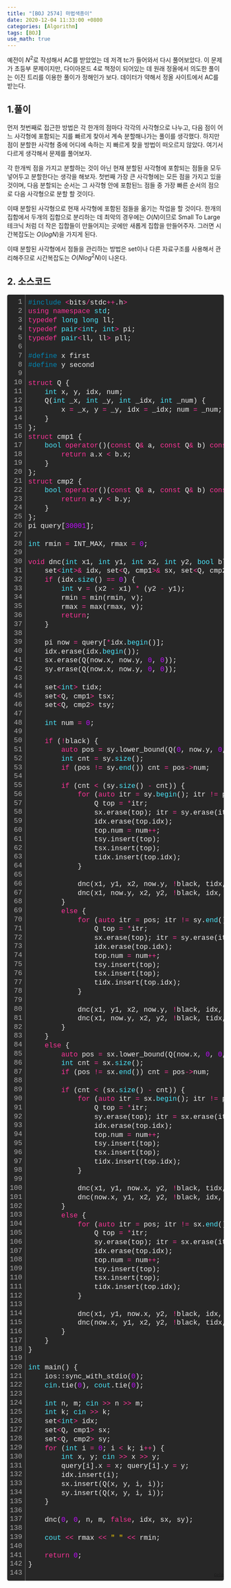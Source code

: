 ```yaml
---
title: "[BOJ 2574] 마법색종이"
date: 2020-12-04 11:33:00 +0800
categories: [Algorithm]
tags: [BOJ]
use_math: true
---
```




  예전이 $N^2$로 작성해서 AC를 받았었는 데 저격 tc가 들어와서 다시 풀어보았다. 이 문제가 초등부 문제이지만, 다이아몬드 4로 책정이 되어있는 데 원래 정올에서 의도한 풀이는 이진 트리를 이용한 풀이가 정해인가 보다. 데이터가 약해서 정올 사이트에서 AC를 받는다.

## 1.풀이

 먼저 첫번째로 접근한 방법은 각 한개의 점마다 각각의 사각형으로 나누고, 다음 점이 어느 사각형에 포함되는 지를 빠르게 찾아서 계속 분할해나가는 풀이를 생각했다. 하지만 점이 분할한 사각형 중에 어디에 속하는 지 빠르게 찾을 방법이 떠오르지 않았다. 여기서 다르게 생각해서 문제를 풀어보자.

 각 한개씩 점을 가지고 분할하는 것이 아닌 현재 분할된 사각형에 포함되는 점들을 모두 넣어두고 분할한다는 생각을 해보자. 첫번째 가장 큰 사각형에는 모든 점을 가지고 있을 것이며, 다음 분할되는 순서는 그 사각형 안에 포함된느 점들 중 가장 빠른 순서의 점으로 다음 사각형으로 분할 할 것이다.

 이때 분할된 사각형으로 현재 사각형에 포함된 점들을 옮기는 작업을 할 것이다. 한개의 집합에서 두개의 집합으로 분리하는 데 최악의 경우에는 $O(N)$이므로 Small To Large 테크닉 처럼 더 작은 집합들이 만들어지는 곳에만 새롭게 집합을 만들어주자. 그러면 시간복잡도는 $O(logN)$을 가지게 된다.

 이때 분할된 사각형에서 점들을 관리하는 방법은 set이나 다른 자료구조를 사용해서 관리해주므로 시간복잡도는 $O(Nlog^2N)$이 나온다.

 ## 2. 소스코드

 <div class="colorscripter-code" style="color:#f0f0f0;font-family:Consolas, 'Liberation Mono', Menlo, Courier, monospace !important; position:relative !important;overflow:auto"><table class="colorscripter-code-table" style="margin:0;padding:0;border:none;background-color:#272727;border-radius:4px;" cellspacing="0" cellpadding="0"><tr><td style="padding:6px;border-right:2px solid #4f4f4f"><div style="margin:0;padding:0;word-break:normal;text-align:right;color:#aaa;font-family:Consolas, 'Liberation Mono', Menlo, Courier, monospace !important;line-height:130%"><div style="line-height:130%">1</div><div style="line-height:130%">2</div><div style="line-height:130%">3</div><div style="line-height:130%">4</div><div style="line-height:130%">5</div><div style="line-height:130%">6</div><div style="line-height:130%">7</div><div style="line-height:130%">8</div><div style="line-height:130%">9</div><div style="line-height:130%">10</div><div style="line-height:130%">11</div><div style="line-height:130%">12</div><div style="line-height:130%">13</div><div style="line-height:130%">14</div><div style="line-height:130%">15</div><div style="line-height:130%">16</div><div style="line-height:130%">17</div><div style="line-height:130%">18</div><div style="line-height:130%">19</div><div style="line-height:130%">20</div><div style="line-height:130%">21</div><div style="line-height:130%">22</div><div style="line-height:130%">23</div><div style="line-height:130%">24</div><div style="line-height:130%">25</div><div style="line-height:130%">26</div><div style="line-height:130%">27</div><div style="line-height:130%">28</div><div style="line-height:130%">29</div><div style="line-height:130%">30</div><div style="line-height:130%">31</div><div style="line-height:130%">32</div><div style="line-height:130%">33</div><div style="line-height:130%">34</div><div style="line-height:130%">35</div><div style="line-height:130%">36</div><div style="line-height:130%">37</div><div style="line-height:130%">38</div><div style="line-height:130%">39</div><div style="line-height:130%">40</div><div style="line-height:130%">41</div><div style="line-height:130%">42</div><div style="line-height:130%">43</div><div style="line-height:130%">44</div><div style="line-height:130%">45</div><div style="line-height:130%">46</div><div style="line-height:130%">47</div><div style="line-height:130%">48</div><div style="line-height:130%">49</div><div style="line-height:130%">50</div><div style="line-height:130%">51</div><div style="line-height:130%">52</div><div style="line-height:130%">53</div><div style="line-height:130%">54</div><div style="line-height:130%">55</div><div style="line-height:130%">56</div><div style="line-height:130%">57</div><div style="line-height:130%">58</div><div style="line-height:130%">59</div><div style="line-height:130%">60</div><div style="line-height:130%">61</div><div style="line-height:130%">62</div><div style="line-height:130%">63</div><div style="line-height:130%">64</div><div style="line-height:130%">65</div><div style="line-height:130%">66</div><div style="line-height:130%">67</div><div style="line-height:130%">68</div><div style="line-height:130%">69</div><div style="line-height:130%">70</div><div style="line-height:130%">71</div><div style="line-height:130%">72</div><div style="line-height:130%">73</div><div style="line-height:130%">74</div><div style="line-height:130%">75</div><div style="line-height:130%">76</div><div style="line-height:130%">77</div><div style="line-height:130%">78</div><div style="line-height:130%">79</div><div style="line-height:130%">80</div><div style="line-height:130%">81</div><div style="line-height:130%">82</div><div style="line-height:130%">83</div><div style="line-height:130%">84</div><div style="line-height:130%">85</div><div style="line-height:130%">86</div><div style="line-height:130%">87</div><div style="line-height:130%">88</div><div style="line-height:130%">89</div><div style="line-height:130%">90</div><div style="line-height:130%">91</div><div style="line-height:130%">92</div><div style="line-height:130%">93</div><div style="line-height:130%">94</div><div style="line-height:130%">95</div><div style="line-height:130%">96</div><div style="line-height:130%">97</div><div style="line-height:130%">98</div><div style="line-height:130%">99</div><div style="line-height:130%">100</div><div style="line-height:130%">101</div><div style="line-height:130%">102</div><div style="line-height:130%">103</div><div style="line-height:130%">104</div><div style="line-height:130%">105</div><div style="line-height:130%">106</div><div style="line-height:130%">107</div><div style="line-height:130%">108</div><div style="line-height:130%">109</div><div style="line-height:130%">110</div><div style="line-height:130%">111</div><div style="line-height:130%">112</div><div style="line-height:130%">113</div><div style="line-height:130%">114</div><div style="line-height:130%">115</div><div style="line-height:130%">116</div><div style="line-height:130%">117</div><div style="line-height:130%">118</div><div style="line-height:130%">119</div><div style="line-height:130%">120</div><div style="line-height:130%">121</div><div style="line-height:130%">122</div><div style="line-height:130%">123</div><div style="line-height:130%">124</div><div style="line-height:130%">125</div><div style="line-height:130%">126</div><div style="line-height:130%">127</div><div style="line-height:130%">128</div><div style="line-height:130%">129</div><div style="line-height:130%">130</div><div style="line-height:130%">131</div><div style="line-height:130%">132</div><div style="line-height:130%">133</div><div style="line-height:130%">134</div><div style="line-height:130%">135</div><div style="line-height:130%">136</div><div style="line-height:130%">137</div><div style="line-height:130%">138</div><div style="line-height:130%">139</div><div style="line-height:130%">140</div><div style="line-height:130%">141</div><div style="line-height:130%">142</div><div style="line-height:130%">143</div></div></td><td style="padding:6px 0;text-align:left"><div style="margin:0;padding:0;color:#f0f0f0;font-family:Consolas, 'Liberation Mono', Menlo, Courier, monospace !important;line-height:130%"><div style="padding:0 6px; white-space:pre; line-height:130%"><span style="color:#0086b3">#include</span>&nbsp;<span style="color:#aaffaa"></span><span style="color:#ff3399">&lt;</span>bits<span style="color:#aaffaa"></span><span style="color:#ff3399">/</span>stdc<span style="color:#aaffaa"></span><span style="color:#ff3399">+</span><span style="color:#aaffaa"></span><span style="color:#ff3399">+</span>.h<span style="color:#aaffaa"></span><span style="color:#ff3399">&gt;</span></div><div style="padding:0 6px; white-space:pre; line-height:130%"><span style="color:#ff3399">using</span>&nbsp;<span style="color:#ff3399">namespace</span>&nbsp;<span style="color:#4be6fa">std</span>;</div><div style="padding:0 6px; white-space:pre; line-height:130%"><span style="color:#ff3399">typedef</span>&nbsp;<span style="color:#4be6fa">long</span>&nbsp;<span style="color:#4be6fa">long</span>&nbsp;ll;</div><div style="padding:0 6px; white-space:pre; line-height:130%"><span style="color:#ff3399">typedef</span>&nbsp;<span style="color:#4be6fa">pair</span><span style="color:#ff3399">&lt;</span><span style="color:#4be6fa">int</span>,&nbsp;<span style="color:#4be6fa">int</span><span style="color:#ff3399">&gt;</span>&nbsp;pi;</div><div style="padding:0 6px; white-space:pre; line-height:130%"><span style="color:#ff3399">typedef</span>&nbsp;<span style="color:#4be6fa">pair</span><span style="color:#ff3399">&lt;</span>ll,&nbsp;ll<span style="color:#aaffaa"></span><span style="color:#ff3399">&gt;</span>&nbsp;pll;</div><div style="padding:0 6px; white-space:pre; line-height:130%">&nbsp;</div><div style="padding:0 6px; white-space:pre; line-height:130%"><span style="color:#0086b3">#define</span>&nbsp;x&nbsp;first</div><div style="padding:0 6px; white-space:pre; line-height:130%"><span style="color:#0086b3">#define</span>&nbsp;y&nbsp;second</div><div style="padding:0 6px; white-space:pre; line-height:130%">&nbsp;</div><div style="padding:0 6px; white-space:pre; line-height:130%"><span style="color:#ff3399">struct</span>&nbsp;Q&nbsp;{</div><div style="padding:0 6px; white-space:pre; line-height:130%">&nbsp;&nbsp;&nbsp;&nbsp;<span style="color:#4be6fa">int</span>&nbsp;x,&nbsp;y,&nbsp;idx,&nbsp;num;</div><div style="padding:0 6px; white-space:pre; line-height:130%">&nbsp;&nbsp;&nbsp;&nbsp;Q(<span style="color:#4be6fa">int</span>&nbsp;_x,&nbsp;<span style="color:#4be6fa">int</span>&nbsp;_y,&nbsp;<span style="color:#4be6fa">int</span>&nbsp;_idx,&nbsp;<span style="color:#4be6fa">int</span>&nbsp;_num)&nbsp;{</div><div style="padding:0 6px; white-space:pre; line-height:130%">&nbsp;&nbsp;&nbsp;&nbsp;&nbsp;&nbsp;&nbsp;&nbsp;x&nbsp;<span style="color:#aaffaa"></span><span style="color:#ff3399">=</span>&nbsp;_x,&nbsp;y&nbsp;<span style="color:#aaffaa"></span><span style="color:#ff3399">=</span>&nbsp;_y,&nbsp;idx&nbsp;<span style="color:#aaffaa"></span><span style="color:#ff3399">=</span>&nbsp;_idx;&nbsp;num&nbsp;<span style="color:#aaffaa"></span><span style="color:#ff3399">=</span>&nbsp;_num;</div><div style="padding:0 6px; white-space:pre; line-height:130%">&nbsp;&nbsp;&nbsp;&nbsp;}</div><div style="padding:0 6px; white-space:pre; line-height:130%">};</div><div style="padding:0 6px; white-space:pre; line-height:130%"><span style="color:#ff3399">struct</span>&nbsp;cmp1&nbsp;{</div><div style="padding:0 6px; white-space:pre; line-height:130%">&nbsp;&nbsp;&nbsp;&nbsp;<span style="color:#4be6fa">bool</span>&nbsp;<span style="color:#ff3399">operator</span>()(<span style="color:#ff3399">const</span>&nbsp;Q<span style="color:#aaffaa"></span><span style="color:#ff3399">&amp;</span>&nbsp;a,&nbsp;<span style="color:#ff3399">const</span>&nbsp;Q<span style="color:#aaffaa"></span><span style="color:#ff3399">&amp;</span>&nbsp;b)&nbsp;<span style="color:#ff3399">const</span>&nbsp;{</div><div style="padding:0 6px; white-space:pre; line-height:130%">&nbsp;&nbsp;&nbsp;&nbsp;&nbsp;&nbsp;&nbsp;&nbsp;<span style="color:#ff3399">return</span>&nbsp;a.x&nbsp;<span style="color:#aaffaa"></span><span style="color:#ff3399">&lt;</span>&nbsp;b.x;</div><div style="padding:0 6px; white-space:pre; line-height:130%">&nbsp;&nbsp;&nbsp;&nbsp;}</div><div style="padding:0 6px; white-space:pre; line-height:130%">};</div><div style="padding:0 6px; white-space:pre; line-height:130%"><span style="color:#ff3399">struct</span>&nbsp;cmp2&nbsp;{</div><div style="padding:0 6px; white-space:pre; line-height:130%">&nbsp;&nbsp;&nbsp;&nbsp;<span style="color:#4be6fa">bool</span>&nbsp;<span style="color:#ff3399">operator</span>()(<span style="color:#ff3399">const</span>&nbsp;Q<span style="color:#aaffaa"></span><span style="color:#ff3399">&amp;</span>&nbsp;a,&nbsp;<span style="color:#ff3399">const</span>&nbsp;Q<span style="color:#aaffaa"></span><span style="color:#ff3399">&amp;</span>&nbsp;b)&nbsp;<span style="color:#ff3399">const</span>&nbsp;{</div><div style="padding:0 6px; white-space:pre; line-height:130%">&nbsp;&nbsp;&nbsp;&nbsp;&nbsp;&nbsp;&nbsp;&nbsp;<span style="color:#ff3399">return</span>&nbsp;a.y&nbsp;<span style="color:#aaffaa"></span><span style="color:#ff3399">&lt;</span>&nbsp;b.y;</div><div style="padding:0 6px; white-space:pre; line-height:130%">&nbsp;&nbsp;&nbsp;&nbsp;}</div><div style="padding:0 6px; white-space:pre; line-height:130%">};</div><div style="padding:0 6px; white-space:pre; line-height:130%">pi&nbsp;query[<span style="color:#c10aff">30001</span>];</div><div style="padding:0 6px; white-space:pre; line-height:130%">&nbsp;</div><div style="padding:0 6px; white-space:pre; line-height:130%"><span style="color:#4be6fa">int</span>&nbsp;rmin&nbsp;<span style="color:#aaffaa"></span><span style="color:#ff3399">=</span>&nbsp;INT_MAX,&nbsp;rmax&nbsp;<span style="color:#aaffaa"></span><span style="color:#ff3399">=</span>&nbsp;<span style="color:#c10aff">0</span>;</div><div style="padding:0 6px; white-space:pre; line-height:130%">&nbsp;</div><div style="padding:0 6px; white-space:pre; line-height:130%"><span style="color:#ff3399">void</span>&nbsp;dnc(<span style="color:#4be6fa">int</span>&nbsp;x1,&nbsp;<span style="color:#4be6fa">int</span>&nbsp;y1,&nbsp;<span style="color:#4be6fa">int</span>&nbsp;x2,&nbsp;<span style="color:#4be6fa">int</span>&nbsp;y2,&nbsp;<span style="color:#4be6fa">bool</span>&nbsp;black,&nbsp;</div><div style="padding:0 6px; white-space:pre; line-height:130%">&nbsp;&nbsp;&nbsp;&nbsp;set<span style="color:#aaffaa"></span><span style="color:#ff3399">&lt;</span><span style="color:#4be6fa">int</span><span style="color:#ff3399">&gt;</span><span style="color:#aaffaa"></span><span style="color:#ff3399">&amp;</span>&nbsp;idx,&nbsp;set<span style="color:#aaffaa"></span><span style="color:#ff3399">&lt;</span>Q,&nbsp;cmp1<span style="color:#aaffaa"></span><span style="color:#ff3399">&gt;</span><span style="color:#aaffaa"></span><span style="color:#ff3399">&amp;</span>&nbsp;sx,&nbsp;set<span style="color:#aaffaa"></span><span style="color:#ff3399">&lt;</span>Q,&nbsp;cmp2<span style="color:#aaffaa"></span><span style="color:#ff3399">&gt;</span><span style="color:#aaffaa"></span><span style="color:#ff3399">&amp;</span>&nbsp;sy)&nbsp;{</div><div style="padding:0 6px; white-space:pre; line-height:130%">&nbsp;&nbsp;&nbsp;&nbsp;<span style="color:#ff3399">if</span>&nbsp;(idx.<span style="color:#4be6fa">size</span>()&nbsp;<span style="color:#aaffaa"></span><span style="color:#ff3399">=</span><span style="color:#aaffaa"></span><span style="color:#ff3399">=</span>&nbsp;<span style="color:#c10aff">0</span>)&nbsp;{</div><div style="padding:0 6px; white-space:pre; line-height:130%">&nbsp;&nbsp;&nbsp;&nbsp;&nbsp;&nbsp;&nbsp;&nbsp;<span style="color:#4be6fa">int</span>&nbsp;v&nbsp;<span style="color:#aaffaa"></span><span style="color:#ff3399">=</span>&nbsp;(x2&nbsp;<span style="color:#aaffaa"></span><span style="color:#ff3399">-</span>&nbsp;x1)&nbsp;<span style="color:#aaffaa"></span><span style="color:#ff3399">*</span>&nbsp;(y2&nbsp;<span style="color:#aaffaa"></span><span style="color:#ff3399">-</span>&nbsp;y1);</div><div style="padding:0 6px; white-space:pre; line-height:130%">&nbsp;&nbsp;&nbsp;&nbsp;&nbsp;&nbsp;&nbsp;&nbsp;rmin&nbsp;<span style="color:#aaffaa"></span><span style="color:#ff3399">=</span>&nbsp;min(rmin,&nbsp;v);</div><div style="padding:0 6px; white-space:pre; line-height:130%">&nbsp;&nbsp;&nbsp;&nbsp;&nbsp;&nbsp;&nbsp;&nbsp;rmax&nbsp;<span style="color:#aaffaa"></span><span style="color:#ff3399">=</span>&nbsp;max(rmax,&nbsp;v);</div><div style="padding:0 6px; white-space:pre; line-height:130%">&nbsp;&nbsp;&nbsp;&nbsp;&nbsp;&nbsp;&nbsp;&nbsp;<span style="color:#ff3399">return</span>;</div><div style="padding:0 6px; white-space:pre; line-height:130%">&nbsp;&nbsp;&nbsp;&nbsp;}</div><div style="padding:0 6px; white-space:pre; line-height:130%">&nbsp;</div><div style="padding:0 6px; white-space:pre; line-height:130%">&nbsp;&nbsp;&nbsp;&nbsp;pi&nbsp;now&nbsp;<span style="color:#aaffaa"></span><span style="color:#ff3399">=</span>&nbsp;query[<span style="color:#aaffaa"></span><span style="color:#ff3399">*</span>idx.<span style="color:#4be6fa">begin</span>()];</div><div style="padding:0 6px; white-space:pre; line-height:130%">&nbsp;&nbsp;&nbsp;&nbsp;idx.erase(idx.<span style="color:#4be6fa">begin</span>());</div><div style="padding:0 6px; white-space:pre; line-height:130%">&nbsp;&nbsp;&nbsp;&nbsp;sx.erase(Q(now.x,&nbsp;now.y,&nbsp;<span style="color:#c10aff">0</span>,&nbsp;<span style="color:#c10aff">0</span>));</div><div style="padding:0 6px; white-space:pre; line-height:130%">&nbsp;&nbsp;&nbsp;&nbsp;sy.erase(Q(now.x,&nbsp;now.y,&nbsp;<span style="color:#c10aff">0</span>,&nbsp;<span style="color:#c10aff">0</span>));</div><div style="padding:0 6px; white-space:pre; line-height:130%">&nbsp;</div><div style="padding:0 6px; white-space:pre; line-height:130%">&nbsp;&nbsp;&nbsp;&nbsp;set<span style="color:#aaffaa"></span><span style="color:#ff3399">&lt;</span><span style="color:#4be6fa">int</span><span style="color:#ff3399">&gt;</span>&nbsp;tidx;</div><div style="padding:0 6px; white-space:pre; line-height:130%">&nbsp;&nbsp;&nbsp;&nbsp;set<span style="color:#aaffaa"></span><span style="color:#ff3399">&lt;</span>Q,&nbsp;cmp1<span style="color:#aaffaa"></span><span style="color:#ff3399">&gt;</span>&nbsp;tsx;</div><div style="padding:0 6px; white-space:pre; line-height:130%">&nbsp;&nbsp;&nbsp;&nbsp;set<span style="color:#aaffaa"></span><span style="color:#ff3399">&lt;</span>Q,&nbsp;cmp2<span style="color:#aaffaa"></span><span style="color:#ff3399">&gt;</span>&nbsp;tsy;</div><div style="padding:0 6px; white-space:pre; line-height:130%">&nbsp;</div><div style="padding:0 6px; white-space:pre; line-height:130%">&nbsp;&nbsp;&nbsp;&nbsp;<span style="color:#4be6fa">int</span>&nbsp;num&nbsp;<span style="color:#aaffaa"></span><span style="color:#ff3399">=</span>&nbsp;<span style="color:#c10aff">0</span>;</div><div style="padding:0 6px; white-space:pre; line-height:130%">&nbsp;</div><div style="padding:0 6px; white-space:pre; line-height:130%">&nbsp;&nbsp;&nbsp;&nbsp;<span style="color:#ff3399">if</span>&nbsp;(<span style="color:#aaffaa"></span><span style="color:#ff3399">!</span>black)&nbsp;{</div><div style="padding:0 6px; white-space:pre; line-height:130%">&nbsp;&nbsp;&nbsp;&nbsp;&nbsp;&nbsp;&nbsp;&nbsp;<span style="color:#ff3399">auto</span>&nbsp;pos&nbsp;<span style="color:#aaffaa"></span><span style="color:#ff3399">=</span>&nbsp;sy.lower_bound(Q(<span style="color:#c10aff">0</span>,&nbsp;now.y,&nbsp;<span style="color:#c10aff">0</span>,&nbsp;<span style="color:#c10aff">0</span>));</div><div style="padding:0 6px; white-space:pre; line-height:130%">&nbsp;&nbsp;&nbsp;&nbsp;&nbsp;&nbsp;&nbsp;&nbsp;<span style="color:#4be6fa">int</span>&nbsp;cnt&nbsp;<span style="color:#aaffaa"></span><span style="color:#ff3399">=</span>&nbsp;sy.<span style="color:#4be6fa">size</span>();</div><div style="padding:0 6px; white-space:pre; line-height:130%">&nbsp;&nbsp;&nbsp;&nbsp;&nbsp;&nbsp;&nbsp;&nbsp;<span style="color:#ff3399">if</span>&nbsp;(pos&nbsp;<span style="color:#aaffaa"></span><span style="color:#ff3399">!</span><span style="color:#aaffaa"></span><span style="color:#ff3399">=</span>&nbsp;sy.<span style="color:#4be6fa">end</span>())&nbsp;cnt&nbsp;<span style="color:#aaffaa"></span><span style="color:#ff3399">=</span>&nbsp;pos<span style="color:#aaffaa"></span><span style="color:#ff3399">-</span><span style="color:#aaffaa"></span><span style="color:#ff3399">&gt;</span>num;</div><div style="padding:0 6px; white-space:pre; line-height:130%">&nbsp;</div><div style="padding:0 6px; white-space:pre; line-height:130%">&nbsp;&nbsp;&nbsp;&nbsp;&nbsp;&nbsp;&nbsp;&nbsp;<span style="color:#ff3399">if</span>&nbsp;(cnt&nbsp;<span style="color:#aaffaa"></span><span style="color:#ff3399">&lt;</span>&nbsp;(sy.<span style="color:#4be6fa">size</span>()&nbsp;<span style="color:#aaffaa"></span><span style="color:#ff3399">-</span>&nbsp;cnt))&nbsp;{</div><div style="padding:0 6px; white-space:pre; line-height:130%">&nbsp;&nbsp;&nbsp;&nbsp;&nbsp;&nbsp;&nbsp;&nbsp;&nbsp;&nbsp;&nbsp;&nbsp;<span style="color:#ff3399">for</span>&nbsp;(<span style="color:#ff3399">auto</span>&nbsp;itr&nbsp;<span style="color:#aaffaa"></span><span style="color:#ff3399">=</span>&nbsp;sy.<span style="color:#4be6fa">begin</span>();&nbsp;itr&nbsp;<span style="color:#aaffaa"></span><span style="color:#ff3399">!</span><span style="color:#aaffaa"></span><span style="color:#ff3399">=</span>&nbsp;pos;)&nbsp;{</div><div style="padding:0 6px; white-space:pre; line-height:130%">&nbsp;&nbsp;&nbsp;&nbsp;&nbsp;&nbsp;&nbsp;&nbsp;&nbsp;&nbsp;&nbsp;&nbsp;&nbsp;&nbsp;&nbsp;&nbsp;Q&nbsp;top&nbsp;<span style="color:#aaffaa"></span><span style="color:#ff3399">=</span>&nbsp;<span style="color:#aaffaa"></span><span style="color:#ff3399">*</span>itr;</div><div style="padding:0 6px; white-space:pre; line-height:130%">&nbsp;&nbsp;&nbsp;&nbsp;&nbsp;&nbsp;&nbsp;&nbsp;&nbsp;&nbsp;&nbsp;&nbsp;&nbsp;&nbsp;&nbsp;&nbsp;sx.erase(top);&nbsp;itr&nbsp;<span style="color:#aaffaa"></span><span style="color:#ff3399">=</span>&nbsp;sy.erase(itr);</div><div style="padding:0 6px; white-space:pre; line-height:130%">&nbsp;&nbsp;&nbsp;&nbsp;&nbsp;&nbsp;&nbsp;&nbsp;&nbsp;&nbsp;&nbsp;&nbsp;&nbsp;&nbsp;&nbsp;&nbsp;idx.erase(top.idx);</div><div style="padding:0 6px; white-space:pre; line-height:130%">&nbsp;&nbsp;&nbsp;&nbsp;&nbsp;&nbsp;&nbsp;&nbsp;&nbsp;&nbsp;&nbsp;&nbsp;&nbsp;&nbsp;&nbsp;&nbsp;top.num&nbsp;<span style="color:#aaffaa"></span><span style="color:#ff3399">=</span>&nbsp;num<span style="color:#aaffaa"></span><span style="color:#ff3399">+</span><span style="color:#aaffaa"></span><span style="color:#ff3399">+</span>;</div><div style="padding:0 6px; white-space:pre; line-height:130%">&nbsp;&nbsp;&nbsp;&nbsp;&nbsp;&nbsp;&nbsp;&nbsp;&nbsp;&nbsp;&nbsp;&nbsp;&nbsp;&nbsp;&nbsp;&nbsp;tsy.insert(top);</div><div style="padding:0 6px; white-space:pre; line-height:130%">&nbsp;&nbsp;&nbsp;&nbsp;&nbsp;&nbsp;&nbsp;&nbsp;&nbsp;&nbsp;&nbsp;&nbsp;&nbsp;&nbsp;&nbsp;&nbsp;tsx.insert(top);</div><div style="padding:0 6px; white-space:pre; line-height:130%">&nbsp;&nbsp;&nbsp;&nbsp;&nbsp;&nbsp;&nbsp;&nbsp;&nbsp;&nbsp;&nbsp;&nbsp;&nbsp;&nbsp;&nbsp;&nbsp;tidx.insert(top.idx);</div><div style="padding:0 6px; white-space:pre; line-height:130%">&nbsp;&nbsp;&nbsp;&nbsp;&nbsp;&nbsp;&nbsp;&nbsp;&nbsp;&nbsp;&nbsp;&nbsp;}</div><div style="padding:0 6px; white-space:pre; line-height:130%">&nbsp;</div><div style="padding:0 6px; white-space:pre; line-height:130%">&nbsp;&nbsp;&nbsp;&nbsp;&nbsp;&nbsp;&nbsp;&nbsp;&nbsp;&nbsp;&nbsp;&nbsp;dnc(x1,&nbsp;y1,&nbsp;x2,&nbsp;now.y,&nbsp;<span style="color:#aaffaa"></span><span style="color:#ff3399">!</span>black,&nbsp;tidx,&nbsp;tsx,&nbsp;tsy);</div><div style="padding:0 6px; white-space:pre; line-height:130%">&nbsp;&nbsp;&nbsp;&nbsp;&nbsp;&nbsp;&nbsp;&nbsp;&nbsp;&nbsp;&nbsp;&nbsp;dnc(x1,&nbsp;now.y,&nbsp;x2,&nbsp;y2,&nbsp;<span style="color:#aaffaa"></span><span style="color:#ff3399">!</span>black,&nbsp;idx,&nbsp;sx,&nbsp;sy);</div><div style="padding:0 6px; white-space:pre; line-height:130%">&nbsp;&nbsp;&nbsp;&nbsp;&nbsp;&nbsp;&nbsp;&nbsp;}</div><div style="padding:0 6px; white-space:pre; line-height:130%">&nbsp;&nbsp;&nbsp;&nbsp;&nbsp;&nbsp;&nbsp;&nbsp;<span style="color:#ff3399">else</span>&nbsp;{</div><div style="padding:0 6px; white-space:pre; line-height:130%">&nbsp;&nbsp;&nbsp;&nbsp;&nbsp;&nbsp;&nbsp;&nbsp;&nbsp;&nbsp;&nbsp;&nbsp;<span style="color:#ff3399">for</span>&nbsp;(<span style="color:#ff3399">auto</span>&nbsp;itr&nbsp;<span style="color:#aaffaa"></span><span style="color:#ff3399">=</span>&nbsp;pos;&nbsp;itr&nbsp;<span style="color:#aaffaa"></span><span style="color:#ff3399">!</span><span style="color:#aaffaa"></span><span style="color:#ff3399">=</span>&nbsp;sy.<span style="color:#4be6fa">end</span>();)&nbsp;{</div><div style="padding:0 6px; white-space:pre; line-height:130%">&nbsp;&nbsp;&nbsp;&nbsp;&nbsp;&nbsp;&nbsp;&nbsp;&nbsp;&nbsp;&nbsp;&nbsp;&nbsp;&nbsp;&nbsp;&nbsp;Q&nbsp;top&nbsp;<span style="color:#aaffaa"></span><span style="color:#ff3399">=</span>&nbsp;<span style="color:#aaffaa"></span><span style="color:#ff3399">*</span>itr;</div><div style="padding:0 6px; white-space:pre; line-height:130%">&nbsp;&nbsp;&nbsp;&nbsp;&nbsp;&nbsp;&nbsp;&nbsp;&nbsp;&nbsp;&nbsp;&nbsp;&nbsp;&nbsp;&nbsp;&nbsp;sx.erase(top);&nbsp;itr&nbsp;<span style="color:#aaffaa"></span><span style="color:#ff3399">=</span>&nbsp;sy.erase(itr);&nbsp;</div><div style="padding:0 6px; white-space:pre; line-height:130%">&nbsp;&nbsp;&nbsp;&nbsp;&nbsp;&nbsp;&nbsp;&nbsp;&nbsp;&nbsp;&nbsp;&nbsp;&nbsp;&nbsp;&nbsp;&nbsp;idx.erase(top.idx);</div><div style="padding:0 6px; white-space:pre; line-height:130%">&nbsp;&nbsp;&nbsp;&nbsp;&nbsp;&nbsp;&nbsp;&nbsp;&nbsp;&nbsp;&nbsp;&nbsp;&nbsp;&nbsp;&nbsp;&nbsp;top.num&nbsp;<span style="color:#aaffaa"></span><span style="color:#ff3399">=</span>&nbsp;num<span style="color:#aaffaa"></span><span style="color:#ff3399">+</span><span style="color:#aaffaa"></span><span style="color:#ff3399">+</span>;</div><div style="padding:0 6px; white-space:pre; line-height:130%">&nbsp;&nbsp;&nbsp;&nbsp;&nbsp;&nbsp;&nbsp;&nbsp;&nbsp;&nbsp;&nbsp;&nbsp;&nbsp;&nbsp;&nbsp;&nbsp;tsy.insert(top);</div><div style="padding:0 6px; white-space:pre; line-height:130%">&nbsp;&nbsp;&nbsp;&nbsp;&nbsp;&nbsp;&nbsp;&nbsp;&nbsp;&nbsp;&nbsp;&nbsp;&nbsp;&nbsp;&nbsp;&nbsp;tsx.insert(top);</div><div style="padding:0 6px; white-space:pre; line-height:130%">&nbsp;&nbsp;&nbsp;&nbsp;&nbsp;&nbsp;&nbsp;&nbsp;&nbsp;&nbsp;&nbsp;&nbsp;&nbsp;&nbsp;&nbsp;&nbsp;tidx.insert(top.idx);</div><div style="padding:0 6px; white-space:pre; line-height:130%">&nbsp;&nbsp;&nbsp;&nbsp;&nbsp;&nbsp;&nbsp;&nbsp;&nbsp;&nbsp;&nbsp;&nbsp;}</div><div style="padding:0 6px; white-space:pre; line-height:130%">&nbsp;</div><div style="padding:0 6px; white-space:pre; line-height:130%">&nbsp;&nbsp;&nbsp;&nbsp;&nbsp;&nbsp;&nbsp;&nbsp;&nbsp;&nbsp;&nbsp;&nbsp;dnc(x1,&nbsp;y1,&nbsp;x2,&nbsp;now.y,&nbsp;<span style="color:#aaffaa"></span><span style="color:#ff3399">!</span>black,&nbsp;idx,&nbsp;sx,&nbsp;sy);</div><div style="padding:0 6px; white-space:pre; line-height:130%">&nbsp;&nbsp;&nbsp;&nbsp;&nbsp;&nbsp;&nbsp;&nbsp;&nbsp;&nbsp;&nbsp;&nbsp;dnc(x1,&nbsp;now.y,&nbsp;x2,&nbsp;y2,&nbsp;<span style="color:#aaffaa"></span><span style="color:#ff3399">!</span>black,&nbsp;tidx,&nbsp;tsx,&nbsp;tsy);</div><div style="padding:0 6px; white-space:pre; line-height:130%">&nbsp;&nbsp;&nbsp;&nbsp;&nbsp;&nbsp;&nbsp;&nbsp;}</div><div style="padding:0 6px; white-space:pre; line-height:130%">&nbsp;&nbsp;&nbsp;&nbsp;}</div><div style="padding:0 6px; white-space:pre; line-height:130%">&nbsp;&nbsp;&nbsp;&nbsp;<span style="color:#ff3399">else</span>&nbsp;{</div><div style="padding:0 6px; white-space:pre; line-height:130%">&nbsp;&nbsp;&nbsp;&nbsp;&nbsp;&nbsp;&nbsp;&nbsp;<span style="color:#ff3399">auto</span>&nbsp;pos&nbsp;<span style="color:#aaffaa"></span><span style="color:#ff3399">=</span>&nbsp;sx.lower_bound(Q(now.x,&nbsp;<span style="color:#c10aff">0</span>,&nbsp;<span style="color:#c10aff">0</span>,&nbsp;<span style="color:#c10aff">0</span>));</div><div style="padding:0 6px; white-space:pre; line-height:130%">&nbsp;&nbsp;&nbsp;&nbsp;&nbsp;&nbsp;&nbsp;&nbsp;<span style="color:#4be6fa">int</span>&nbsp;cnt&nbsp;<span style="color:#aaffaa"></span><span style="color:#ff3399">=</span>&nbsp;sx.<span style="color:#4be6fa">size</span>();</div><div style="padding:0 6px; white-space:pre; line-height:130%">&nbsp;&nbsp;&nbsp;&nbsp;&nbsp;&nbsp;&nbsp;&nbsp;<span style="color:#ff3399">if</span>&nbsp;(pos&nbsp;<span style="color:#aaffaa"></span><span style="color:#ff3399">!</span><span style="color:#aaffaa"></span><span style="color:#ff3399">=</span>&nbsp;sx.<span style="color:#4be6fa">end</span>())&nbsp;cnt&nbsp;<span style="color:#aaffaa"></span><span style="color:#ff3399">=</span>&nbsp;pos<span style="color:#aaffaa"></span><span style="color:#ff3399">-</span><span style="color:#aaffaa"></span><span style="color:#ff3399">&gt;</span>num;</div><div style="padding:0 6px; white-space:pre; line-height:130%">&nbsp;</div><div style="padding:0 6px; white-space:pre; line-height:130%">&nbsp;&nbsp;&nbsp;&nbsp;&nbsp;&nbsp;&nbsp;&nbsp;<span style="color:#ff3399">if</span>&nbsp;(cnt&nbsp;<span style="color:#aaffaa"></span><span style="color:#ff3399">&lt;</span>&nbsp;(sx.<span style="color:#4be6fa">size</span>()&nbsp;<span style="color:#aaffaa"></span><span style="color:#ff3399">-</span>&nbsp;cnt))&nbsp;{</div><div style="padding:0 6px; white-space:pre; line-height:130%">&nbsp;&nbsp;&nbsp;&nbsp;&nbsp;&nbsp;&nbsp;&nbsp;&nbsp;&nbsp;&nbsp;&nbsp;<span style="color:#ff3399">for</span>&nbsp;(<span style="color:#ff3399">auto</span>&nbsp;itr&nbsp;<span style="color:#aaffaa"></span><span style="color:#ff3399">=</span>&nbsp;sx.<span style="color:#4be6fa">begin</span>();&nbsp;itr&nbsp;<span style="color:#aaffaa"></span><span style="color:#ff3399">!</span><span style="color:#aaffaa"></span><span style="color:#ff3399">=</span>&nbsp;pos;)&nbsp;{</div><div style="padding:0 6px; white-space:pre; line-height:130%">&nbsp;&nbsp;&nbsp;&nbsp;&nbsp;&nbsp;&nbsp;&nbsp;&nbsp;&nbsp;&nbsp;&nbsp;&nbsp;&nbsp;&nbsp;&nbsp;Q&nbsp;top&nbsp;<span style="color:#aaffaa"></span><span style="color:#ff3399">=</span>&nbsp;<span style="color:#aaffaa"></span><span style="color:#ff3399">*</span>itr;</div><div style="padding:0 6px; white-space:pre; line-height:130%">&nbsp;&nbsp;&nbsp;&nbsp;&nbsp;&nbsp;&nbsp;&nbsp;&nbsp;&nbsp;&nbsp;&nbsp;&nbsp;&nbsp;&nbsp;&nbsp;sy.erase(top);&nbsp;itr&nbsp;<span style="color:#aaffaa"></span><span style="color:#ff3399">=</span>&nbsp;sx.erase(itr);</div><div style="padding:0 6px; white-space:pre; line-height:130%">&nbsp;&nbsp;&nbsp;&nbsp;&nbsp;&nbsp;&nbsp;&nbsp;&nbsp;&nbsp;&nbsp;&nbsp;&nbsp;&nbsp;&nbsp;&nbsp;idx.erase(top.idx);</div><div style="padding:0 6px; white-space:pre; line-height:130%">&nbsp;&nbsp;&nbsp;&nbsp;&nbsp;&nbsp;&nbsp;&nbsp;&nbsp;&nbsp;&nbsp;&nbsp;&nbsp;&nbsp;&nbsp;&nbsp;top.num&nbsp;<span style="color:#aaffaa"></span><span style="color:#ff3399">=</span>&nbsp;num<span style="color:#aaffaa"></span><span style="color:#ff3399">+</span><span style="color:#aaffaa"></span><span style="color:#ff3399">+</span>;</div><div style="padding:0 6px; white-space:pre; line-height:130%">&nbsp;&nbsp;&nbsp;&nbsp;&nbsp;&nbsp;&nbsp;&nbsp;&nbsp;&nbsp;&nbsp;&nbsp;&nbsp;&nbsp;&nbsp;&nbsp;tsy.insert(top);</div><div style="padding:0 6px; white-space:pre; line-height:130%">&nbsp;&nbsp;&nbsp;&nbsp;&nbsp;&nbsp;&nbsp;&nbsp;&nbsp;&nbsp;&nbsp;&nbsp;&nbsp;&nbsp;&nbsp;&nbsp;tsx.insert(top);</div><div style="padding:0 6px; white-space:pre; line-height:130%">&nbsp;&nbsp;&nbsp;&nbsp;&nbsp;&nbsp;&nbsp;&nbsp;&nbsp;&nbsp;&nbsp;&nbsp;&nbsp;&nbsp;&nbsp;&nbsp;tidx.insert(top.idx);</div><div style="padding:0 6px; white-space:pre; line-height:130%">&nbsp;&nbsp;&nbsp;&nbsp;&nbsp;&nbsp;&nbsp;&nbsp;&nbsp;&nbsp;&nbsp;&nbsp;}</div><div style="padding:0 6px; white-space:pre; line-height:130%">&nbsp;</div><div style="padding:0 6px; white-space:pre; line-height:130%">&nbsp;&nbsp;&nbsp;&nbsp;&nbsp;&nbsp;&nbsp;&nbsp;&nbsp;&nbsp;&nbsp;&nbsp;dnc(x1,&nbsp;y1,&nbsp;now.x,&nbsp;y2,&nbsp;<span style="color:#aaffaa"></span><span style="color:#ff3399">!</span>black,&nbsp;tidx,&nbsp;tsx,&nbsp;tsy);</div><div style="padding:0 6px; white-space:pre; line-height:130%">&nbsp;&nbsp;&nbsp;&nbsp;&nbsp;&nbsp;&nbsp;&nbsp;&nbsp;&nbsp;&nbsp;&nbsp;dnc(now.x,&nbsp;y1,&nbsp;x2,&nbsp;y2,&nbsp;<span style="color:#aaffaa"></span><span style="color:#ff3399">!</span>black,&nbsp;idx,&nbsp;sx,&nbsp;sy);</div><div style="padding:0 6px; white-space:pre; line-height:130%">&nbsp;&nbsp;&nbsp;&nbsp;&nbsp;&nbsp;&nbsp;&nbsp;}</div><div style="padding:0 6px; white-space:pre; line-height:130%">&nbsp;&nbsp;&nbsp;&nbsp;&nbsp;&nbsp;&nbsp;&nbsp;<span style="color:#ff3399">else</span>&nbsp;{</div><div style="padding:0 6px; white-space:pre; line-height:130%">&nbsp;&nbsp;&nbsp;&nbsp;&nbsp;&nbsp;&nbsp;&nbsp;&nbsp;&nbsp;&nbsp;&nbsp;<span style="color:#ff3399">for</span>&nbsp;(<span style="color:#ff3399">auto</span>&nbsp;itr&nbsp;<span style="color:#aaffaa"></span><span style="color:#ff3399">=</span>&nbsp;pos;&nbsp;itr&nbsp;<span style="color:#aaffaa"></span><span style="color:#ff3399">!</span><span style="color:#aaffaa"></span><span style="color:#ff3399">=</span>&nbsp;sx.<span style="color:#4be6fa">end</span>();)&nbsp;{</div><div style="padding:0 6px; white-space:pre; line-height:130%">&nbsp;&nbsp;&nbsp;&nbsp;&nbsp;&nbsp;&nbsp;&nbsp;&nbsp;&nbsp;&nbsp;&nbsp;&nbsp;&nbsp;&nbsp;&nbsp;Q&nbsp;top&nbsp;<span style="color:#aaffaa"></span><span style="color:#ff3399">=</span>&nbsp;<span style="color:#aaffaa"></span><span style="color:#ff3399">*</span>itr;</div><div style="padding:0 6px; white-space:pre; line-height:130%">&nbsp;&nbsp;&nbsp;&nbsp;&nbsp;&nbsp;&nbsp;&nbsp;&nbsp;&nbsp;&nbsp;&nbsp;&nbsp;&nbsp;&nbsp;&nbsp;sy.erase(top);&nbsp;itr&nbsp;<span style="color:#aaffaa"></span><span style="color:#ff3399">=</span>&nbsp;sx.erase(itr);</div><div style="padding:0 6px; white-space:pre; line-height:130%">&nbsp;&nbsp;&nbsp;&nbsp;&nbsp;&nbsp;&nbsp;&nbsp;&nbsp;&nbsp;&nbsp;&nbsp;&nbsp;&nbsp;&nbsp;&nbsp;idx.erase(top.idx);</div><div style="padding:0 6px; white-space:pre; line-height:130%">&nbsp;&nbsp;&nbsp;&nbsp;&nbsp;&nbsp;&nbsp;&nbsp;&nbsp;&nbsp;&nbsp;&nbsp;&nbsp;&nbsp;&nbsp;&nbsp;top.num&nbsp;<span style="color:#aaffaa"></span><span style="color:#ff3399">=</span>&nbsp;num<span style="color:#aaffaa"></span><span style="color:#ff3399">+</span><span style="color:#aaffaa"></span><span style="color:#ff3399">+</span>;</div><div style="padding:0 6px; white-space:pre; line-height:130%">&nbsp;&nbsp;&nbsp;&nbsp;&nbsp;&nbsp;&nbsp;&nbsp;&nbsp;&nbsp;&nbsp;&nbsp;&nbsp;&nbsp;&nbsp;&nbsp;tsy.insert(top);</div><div style="padding:0 6px; white-space:pre; line-height:130%">&nbsp;&nbsp;&nbsp;&nbsp;&nbsp;&nbsp;&nbsp;&nbsp;&nbsp;&nbsp;&nbsp;&nbsp;&nbsp;&nbsp;&nbsp;&nbsp;tsx.insert(top);</div><div style="padding:0 6px; white-space:pre; line-height:130%">&nbsp;&nbsp;&nbsp;&nbsp;&nbsp;&nbsp;&nbsp;&nbsp;&nbsp;&nbsp;&nbsp;&nbsp;&nbsp;&nbsp;&nbsp;&nbsp;tidx.insert(top.idx);</div><div style="padding:0 6px; white-space:pre; line-height:130%">&nbsp;&nbsp;&nbsp;&nbsp;&nbsp;&nbsp;&nbsp;&nbsp;&nbsp;&nbsp;&nbsp;&nbsp;}</div><div style="padding:0 6px; white-space:pre; line-height:130%">&nbsp;</div><div style="padding:0 6px; white-space:pre; line-height:130%">&nbsp;&nbsp;&nbsp;&nbsp;&nbsp;&nbsp;&nbsp;&nbsp;&nbsp;&nbsp;&nbsp;&nbsp;dnc(x1,&nbsp;y1,&nbsp;now.x,&nbsp;y2,&nbsp;<span style="color:#aaffaa"></span><span style="color:#ff3399">!</span>black,&nbsp;idx,&nbsp;sx,&nbsp;sy);</div><div style="padding:0 6px; white-space:pre; line-height:130%">&nbsp;&nbsp;&nbsp;&nbsp;&nbsp;&nbsp;&nbsp;&nbsp;&nbsp;&nbsp;&nbsp;&nbsp;dnc(now.x,&nbsp;y1,&nbsp;x2,&nbsp;y2,&nbsp;<span style="color:#aaffaa"></span><span style="color:#ff3399">!</span>black,&nbsp;tidx,&nbsp;tsx,&nbsp;tsy);</div><div style="padding:0 6px; white-space:pre; line-height:130%">&nbsp;&nbsp;&nbsp;&nbsp;&nbsp;&nbsp;&nbsp;&nbsp;}</div><div style="padding:0 6px; white-space:pre; line-height:130%">&nbsp;&nbsp;&nbsp;&nbsp;}</div><div style="padding:0 6px; white-space:pre; line-height:130%">}</div><div style="padding:0 6px; white-space:pre; line-height:130%">&nbsp;</div><div style="padding:0 6px; white-space:pre; line-height:130%"><span style="color:#4be6fa">int</span>&nbsp;main()&nbsp;{</div><div style="padding:0 6px; white-space:pre; line-height:130%">&nbsp;&nbsp;&nbsp;&nbsp;ios::sync_with_stdio(<span style="color:#c10aff">0</span>);</div><div style="padding:0 6px; white-space:pre; line-height:130%">&nbsp;&nbsp;&nbsp;&nbsp;<span style="color:#4be6fa">cin</span>.tie(<span style="color:#c10aff">0</span>),&nbsp;<span style="color:#4be6fa">cout</span>.tie(<span style="color:#c10aff">0</span>);</div><div style="padding:0 6px; white-space:pre; line-height:130%">&nbsp;</div><div style="padding:0 6px; white-space:pre; line-height:130%">&nbsp;&nbsp;&nbsp;&nbsp;<span style="color:#4be6fa">int</span>&nbsp;n,&nbsp;m;&nbsp;<span style="color:#4be6fa">cin</span>&nbsp;<span style="color:#aaffaa"></span><span style="color:#ff3399">&gt;</span><span style="color:#aaffaa"></span><span style="color:#ff3399">&gt;</span>&nbsp;n&nbsp;<span style="color:#aaffaa"></span><span style="color:#ff3399">&gt;</span><span style="color:#aaffaa"></span><span style="color:#ff3399">&gt;</span>&nbsp;m;</div><div style="padding:0 6px; white-space:pre; line-height:130%">&nbsp;&nbsp;&nbsp;&nbsp;<span style="color:#4be6fa">int</span>&nbsp;k;&nbsp;<span style="color:#4be6fa">cin</span>&nbsp;<span style="color:#aaffaa"></span><span style="color:#ff3399">&gt;</span><span style="color:#aaffaa"></span><span style="color:#ff3399">&gt;</span>&nbsp;k;</div><div style="padding:0 6px; white-space:pre; line-height:130%">&nbsp;&nbsp;&nbsp;&nbsp;set<span style="color:#aaffaa"></span><span style="color:#ff3399">&lt;</span><span style="color:#4be6fa">int</span><span style="color:#ff3399">&gt;</span>&nbsp;idx;</div><div style="padding:0 6px; white-space:pre; line-height:130%">&nbsp;&nbsp;&nbsp;&nbsp;set<span style="color:#aaffaa"></span><span style="color:#ff3399">&lt;</span>Q,&nbsp;cmp1<span style="color:#aaffaa"></span><span style="color:#ff3399">&gt;</span>&nbsp;sx;</div><div style="padding:0 6px; white-space:pre; line-height:130%">&nbsp;&nbsp;&nbsp;&nbsp;set<span style="color:#aaffaa"></span><span style="color:#ff3399">&lt;</span>Q,&nbsp;cmp2<span style="color:#aaffaa"></span><span style="color:#ff3399">&gt;</span>&nbsp;sy;</div><div style="padding:0 6px; white-space:pre; line-height:130%">&nbsp;&nbsp;&nbsp;&nbsp;<span style="color:#ff3399">for</span>&nbsp;(<span style="color:#4be6fa">int</span>&nbsp;i&nbsp;<span style="color:#aaffaa"></span><span style="color:#ff3399">=</span>&nbsp;<span style="color:#c10aff">0</span>;&nbsp;i&nbsp;<span style="color:#aaffaa"></span><span style="color:#ff3399">&lt;</span>&nbsp;k;&nbsp;i<span style="color:#aaffaa"></span><span style="color:#ff3399">+</span><span style="color:#aaffaa"></span><span style="color:#ff3399">+</span>)&nbsp;{</div><div style="padding:0 6px; white-space:pre; line-height:130%">&nbsp;&nbsp;&nbsp;&nbsp;&nbsp;&nbsp;&nbsp;&nbsp;<span style="color:#4be6fa">int</span>&nbsp;x,&nbsp;y;&nbsp;<span style="color:#4be6fa">cin</span>&nbsp;<span style="color:#aaffaa"></span><span style="color:#ff3399">&gt;</span><span style="color:#aaffaa"></span><span style="color:#ff3399">&gt;</span>&nbsp;x&nbsp;<span style="color:#aaffaa"></span><span style="color:#ff3399">&gt;</span><span style="color:#aaffaa"></span><span style="color:#ff3399">&gt;</span>&nbsp;y;</div><div style="padding:0 6px; white-space:pre; line-height:130%">&nbsp;&nbsp;&nbsp;&nbsp;&nbsp;&nbsp;&nbsp;&nbsp;query[i].x&nbsp;<span style="color:#aaffaa"></span><span style="color:#ff3399">=</span>&nbsp;x;&nbsp;query[i].y&nbsp;<span style="color:#aaffaa"></span><span style="color:#ff3399">=</span>&nbsp;y;</div><div style="padding:0 6px; white-space:pre; line-height:130%">&nbsp;&nbsp;&nbsp;&nbsp;&nbsp;&nbsp;&nbsp;&nbsp;idx.insert(i);</div><div style="padding:0 6px; white-space:pre; line-height:130%">&nbsp;&nbsp;&nbsp;&nbsp;&nbsp;&nbsp;&nbsp;&nbsp;sx.insert(Q(x,&nbsp;y,&nbsp;i,&nbsp;i));</div><div style="padding:0 6px; white-space:pre; line-height:130%">&nbsp;&nbsp;&nbsp;&nbsp;&nbsp;&nbsp;&nbsp;&nbsp;sy.insert(Q(x,&nbsp;y,&nbsp;i,&nbsp;i));</div><div style="padding:0 6px; white-space:pre; line-height:130%">&nbsp;&nbsp;&nbsp;&nbsp;}</div><div style="padding:0 6px; white-space:pre; line-height:130%">&nbsp;</div><div style="padding:0 6px; white-space:pre; line-height:130%">&nbsp;&nbsp;&nbsp;&nbsp;dnc(<span style="color:#c10aff">0</span>,&nbsp;<span style="color:#c10aff">0</span>,&nbsp;n,&nbsp;m,&nbsp;<span style="color:#ff3399">false</span>,&nbsp;idx,&nbsp;sx,&nbsp;sy);</div><div style="padding:0 6px; white-space:pre; line-height:130%">&nbsp;</div><div style="padding:0 6px; white-space:pre; line-height:130%">&nbsp;&nbsp;&nbsp;&nbsp;<span style="color:#4be6fa">cout</span>&nbsp;<span style="color:#aaffaa"></span><span style="color:#ff3399">&lt;</span><span style="color:#aaffaa"></span><span style="color:#ff3399">&lt;</span>&nbsp;rmax&nbsp;<span style="color:#aaffaa"></span><span style="color:#ff3399">&lt;</span><span style="color:#aaffaa"></span><span style="color:#ff3399">&lt;</span>&nbsp;<span style="color:#ffd500">"&nbsp;"</span>&nbsp;<span style="color:#aaffaa"></span><span style="color:#ff3399">&lt;</span><span style="color:#aaffaa"></span><span style="color:#ff3399">&lt;</span>&nbsp;rmin;</div><div style="padding:0 6px; white-space:pre; line-height:130%">&nbsp;</div><div style="padding:0 6px; white-space:pre; line-height:130%">&nbsp;&nbsp;&nbsp;&nbsp;<span style="color:#ff3399">return</span>&nbsp;<span style="color:#c10aff">0</span>;</div><div style="padding:0 6px; white-space:pre; line-height:130%">}</div><div style="padding:0 6px; white-space:pre; line-height:130%">&nbsp;</div></div><div style="text-align:right;margin-top:-13px;margin-right:5px;font-size:9px;font-style:italic"><a href="http://colorscripter.com/info#e" target="_blank" style="color:#4f4f4ftext-decoration:none">Colored by Color Scripter</a></div></td><td style="vertical-align:bottom;padding:0 2px 4px 0"><a href="http://colorscripter.com/info#e" target="_blank" style="text-decoration:none;color:white"><span style="font-size:9px;word-break:normal;background-color:#4f4f4f;color:white;border-radius:10px;padding:1px">cs</span></a></td></tr></table></div>















